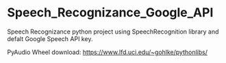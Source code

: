 # Speech_Recognizance_Google_API

Speech Recognizance python project using SpeechRecognition library and defalt Google Speech API key.

PyAudio Wheel download: https://www.lfd.uci.edu/~gohlke/pythonlibs/
